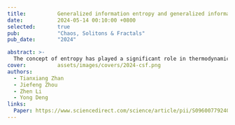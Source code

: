 ```yaml
---
title:          Generalized information entropy and generalized information dimension
date:           2024-05-14 00:10:00 +0800
selected:       true
pub:            "Chaos, Solitons & Fractals"
pub_date:       "2024"

abstract: >-
  The concept of entropy has played a significant role in thermodynamics and information theory, and is also a current research hotspot. Information entropy, as a measure of information, has many different forms, such as Shannon entropy and Deng entropy, but there is no unified interpretation of information from a measurement perspective. To address this issue, this article proposes Generalized Information Entropy (GIE) that unifies entropies based on mass function. Meanwhile, GIE establishes the relationship between entropy, fractal dimension, and number of events. Therefore, Generalized Information Dimension (GID) has been proposed, which extends the definition of information dimension from probability to mass fusion. GIE plays a role in approximation calculation and coding systems. In the application of coding, information from the perspective of GIE exhibits a certain degree of particle nature that the same event can have different representational states, similar to the number of microscopic states in Boltzmann entropy.
cover:          assets/images/covers/2024-csf.png
authors:
  - Tianxiang Zhan
  - Jiefeng Zhou
  - Zhen Li
  - Yong Deng
links:
  Paper: https://www.sciencedirect.com/science/article/pii/S0960077924005289
---
```


